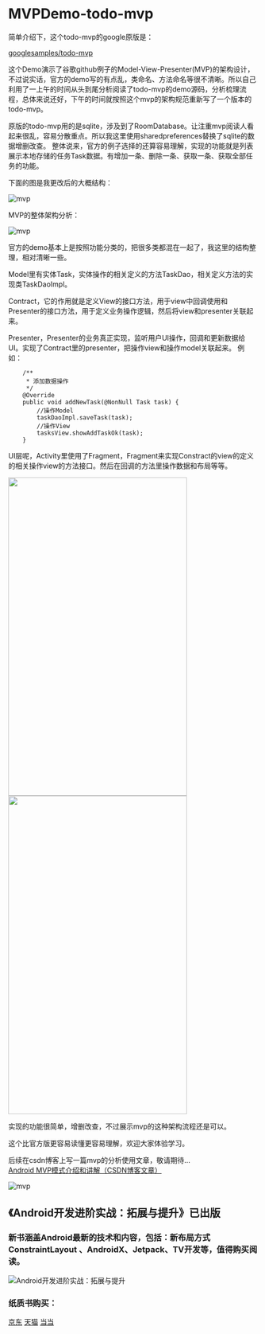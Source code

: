 # MVPDemo-todo-mvp

简单介绍下，这个todo-mvp的google原版是：

[googlesamples/todo-mvp](https://github.com/googlesamples/android-architecture/tree/todo-mvp/)

这个Demo演示了谷歌github例子的Model-View-Presenter(MVP)的架构设计，不过说实话，官方的demo写的有点乱，类命名、方法命名等很不清晰。所以自己利用了一上午的时间从头到尾分析阅读了todo-mvp的demo源码，分析梳理流程，总体来说还好，下午的时间就按照这个mvp的架构规范重新写了一个版本的todo-mvp。

原版的todo-mvp用的是sqlite，涉及到了RoomDatabase。让注重mvp阅读人看起来很乱，容易分散重点。所以我这里使用sharedpreferences替换了sqlite的数据增删改查。
整体说来，官方的例子选择的还算容易理解，实现的功能就是列表展示本地存储的任务Task数据。有增加一条、删除一条、获取一条、获取全部任务的功能。

下面的图是我更改后的大概结构：  

![](https://github.com/jaychou2012/MVPDemo-todo-mvp/blob/master/mvp.png 'mvp')

MVP的整体架构分析：  

![](https://github.com/jaychou2012/MVPDemo-todo-mvp/blob/master/20180402214545.png 'mvp')  

官方的demo基本上是按照功能分类的，把很多类都混在一起了，我这里的结构整理，相对清晰一些。  

Model里有实体Task，实体操作的相关定义的方法TaskDao，相关定义方法的实现类TaskDaoImpl。

Contract，它的作用就是定义View的接口方法，用于view中回调使用和Presenter的接口方法，用于定义业务操作逻辑，然后将view和presenter关联起来。

Presenter，Presenter的业务真正实现，监听用户UI操作，回调和更新数据给UI。实现了Contract里的presenter，把操作view和操作model关联起来。
例如：
```
    /**
     * 添加数据操作
     */
    @Override
    public void addNewTask(@NonNull Task task) {
        //操作Model
        taskDaoImpl.saveTask(task);
        //操作View
        tasksView.showAddTaskOk(task);
    }
```  
UI层呢，Activity里使用了Fragment，Fragment来实现Constract的view的定义的相关操作view的方法接口。然后在回调的方法里操作数据和布局等等。  
 
<img src="https://github.com/jaychou2012/MVPDemo-todo-mvp/blob/master/Screenshot_20180402-213019.png" width="360" height="640" />
<img src="https://github.com/jaychou2012/MVPDemo-todo-mvp/blob/master/Screenshot_20180402-213029.png" width="360" height="640" />

实现的功能很简单，增删改查，不过展示mvp的这种架构流程还是可以。  

这个比官方版更容易读懂更容易理解，欢迎大家体验学习。  

后续在csdn博客上写一篇mvp的分析使用文章，敬请期待...  
[Android MVP模式介绍和讲解（CSDN博客文章）](https://blog.csdn.net/jay100500/article/details/79829489)  

![](https://github.com/jaychou2012/MVPDemo-todo-mvp/blob/master/20170830212011034.png 'mvp') 



## 《Android开发进阶实战：拓展与提升》已出版


### 新书涵盖Android最新的技术和内容，包括：新布局方式ConstraintLayout 、AndroidX、Jetpack、TV开发等，值得购买阅读。


![Android开发进阶实战：拓展与提升](http://img13.360buyimg.com/n1/jfs/t1/113550/10/7905/112523/5ec79791E6bf5d507/7169944c4d0d6669.jpg "Android开发进阶实战：拓展与提升")


### 纸质书购买：

[京东](https://item.jd.com/69496918930.html "京东")         [天猫](https://detail.tmall.com/item.htm?spm=a220m.1000858.1000725.6.7103434dRkHC8S&id=618745314823&user_id=3446196188&cat_id=2&is_b=1&rn=45bd1618b102199a8f9794a7b8431df4 "天猫")  [当当](http://product.dangdang.com/28552590.html "当当")



